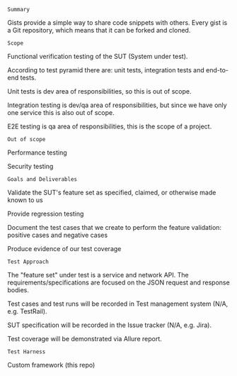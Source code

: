 `Summary`

Gists provide a simple way to share code snippets with others. Every gist is a Git repository, which means that it can be forked and cloned.

`Scope`

Functional verification testing of the SUT (System under test).

According to test pyramid there are: unit tests, integration tests and end-to-end tests.

Unit tests is dev area of responsibilities, so this is out of scope.

Integration testing is dev/qa area of responsibilities, but since we have only one service this is also out of scope.

E2E testing is qa area of responsibilities, this is the scope of a project.

`Out of scope`

Performance testing

Security testing

`Goals and Deliverables`

Validate the SUT's feature set as specified, claimed, or otherwise made known to us

Provide regression testing

Document the test cases that we create to perform the feature validation: positive cases and negative cases

Produce evidence of our test coverage

`Test Approach`

The "feature set" under test is a service and network API. The requirements/specifications are focused on the JSON request and response bodies.

Test cases and test runs will be recorded in Test management system (N/A, e.g. TestRail).

SUT specification will be recorded in the Issue tracker (N/A, e.g. Jira).

Test coverage will be demonstrated via Allure report.

`Test Harness`

Custom framework (this repo)
